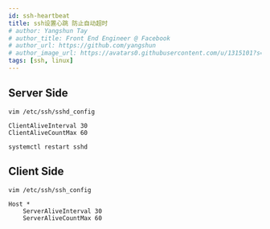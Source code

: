 ```yaml
---
id: ssh-heartbeat
title: ssh设置心跳 防止自动超时
# author: Yangshun Tay
# author_title: Front End Engineer @ Facebook
# author_url: https://github.com/yangshun
# author_image_url: https://avatars0.githubusercontent.com/u/1315101?s=400&v=4
tags: [ssh, linux]
---
```



## Server Side

`vim /etc/ssh/sshd_config`

```
ClientAliveInterval 30
ClientAliveCountMax 60
```

`systemctl restart sshd`


## Client Side

`vim /etc/ssh/ssh_config`

```
Host *
    ServerAliveInterval 30
    ServerAliveCountMax 60
```
